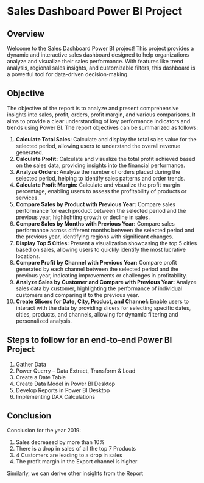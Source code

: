 
# Sales Dashboard Power BI Project

## Overview
Welcome to the Sales Dashboard Power BI project! This project provides a dynamic and interactive sales dashboard designed to help organizations analyze and visualize their sales performance. With features like trend analysis, regional sales insights, and customizable filters, this dashboard is a powerful tool for data-driven decision-making.
## Objective
The objective of the report is to analyze and present comprehensive insights into sales, profit, orders, profit margin, and various comparisons. It aims to provide a clear understanding of key performance indicators and trends using Power BI. The report objectives can be summarized as follows:

1) **Calculate Total Sales**: Calculate and display the total sales value for the selected period, allowing users to understand the overall revenue generated.
2) **Calculate Profit:** Calculate and visualize the total profit achieved based on the sales data, providing insights into the financial performance.
3) **Analyze Orders:** Analyze the number of orders placed during the selected period, helping to identify sales patterns and order trends.
4) **Calculate Profit Margin:** Calculate and visualize the profit margin percentage, enabling users to assess the profitability of products or services.
5) **Compare Sales by Product with Previous Year:** Compare sales performance for each product between the selected period and the previous year, highlighting growth or decline in sales.
6) **Compare Sales by Months with Previous Year:** Compare sales performance across different months between the selected period and the previous year, identifying regions with significant changes.
7) **Display Top 5 Cities:** Present a visualization showcasing the top 5 cities based on sales, allowing users to quickly identify the most lucrative locations.
8) **Compare Profit by Channel with Previous Year:** Compare profit generated by each channel between the selected period and the previous year, indicating improvements or challenges in profitability.
9) **Analyze Sales by Customer and Compare with Previous Year:** Analyze sales data by customer, highlighting the performance of individual customers and comparing it to the previous year.
10) **Create Slicers for Date, City, Product, and Channel:** Enable users to interact with the data by providing slicers for selecting specific dates, cities, products, and channels, allowing for dynamic filtering and personalized analysis.

## Steps to follow for an end-to-end Power BI Project
1) Gather Data
2) Power Querry – Data Extract, Transform & Load
3) Create a Date Table
4) Create Data Model in Power BI Desktop
5) Develop Reports in Power BI Desktop
6) Implementing DAX Calculations

## Conclusion 
Conclusion for the year 2019:

1) Sales decreased by more than 10%
2) There is a drop in sales of all the top 7 Products
3) 4 Customers are leading to a drop in sales
4) The profit margin in the Export channel is higher

Similarly, we can derive other insights from the Report
